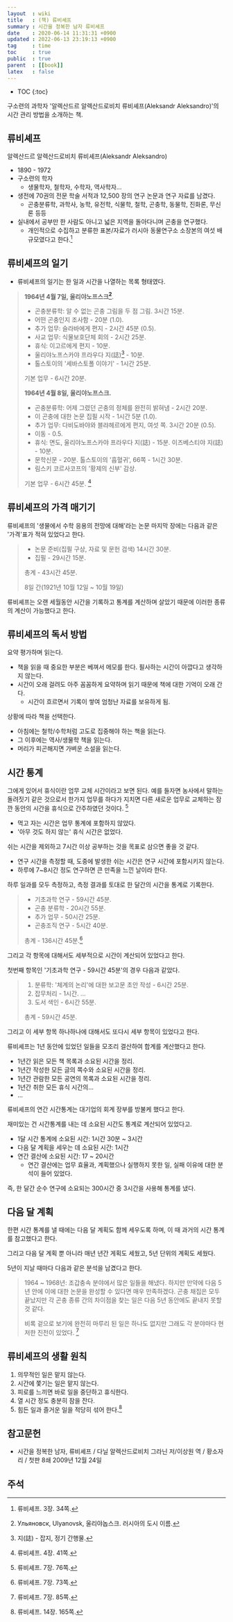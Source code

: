 ```yaml
---
layout  : wiki
title   : (책) 류비셰프
summary : 시간을 정복한 남자 류비셰프
date    : 2020-06-14 11:31:31 +0900
updated : 2022-06-13 23:19:13 +0900
tag     : time
toc     : true
public  : true
parent  : [[book]]
latex   : false
---
```

* TOC
{:toc}

구소련의 과학자 '알렉산드르 알렉산드로비치 류비셰프(Aleksandr Aleksandro)'의 시간 관리 방법을 소개하는 책.

## 류비셰프

알렉산드르 알렉산드로비치 류비셰프(Aleksandr Aleksandro)

- 1890 - 1972
- 구소련의 학자
    - 생물학자, 철학자, 수학자, 역사학자...
- 생전에 70권의 전문 학술 서적과 12,500 장의 연구 논문과 연구 자료를 남겼다.
    - 곤충분류학, 과학사, 농학, 유전학, 식물학, 철학, 곤충학, 동물학, 진화론, 무신론 등등
- 실내에서 공부만 한 사람도 아니고 넓은 지역을 돌아다니며 곤충을 연구했다.
    - 개인적으로 수집하고 분류한 표본/자료가 러시아 동물연구소 소장본의 여섯 배 규모였다고 한다.[^lyubishev-34]

## 류비셰프의 일기

- 류비셰프의 일기는 한 일과 시간을 나열하는 목록 형태였다.

> **1964년 4월 7일, 울리야노프스크[^ulyanovsk]**.
>
> - 곤충분류학: 알 수 없는 곤충 그림을 두 점 그림. 3시간 15분.
> - 어떤 곤충인지 조사함 - 20분 (1.0).
> - 추가 업무: 슬라바에게 편지 - 2시간 45분 (0.5).
> - 사교 업무: 식물보호단체 회의 - 2시간 25분.
> - 휴식: 이고르에게 편지 - 10분.
> - 울리야노프스카야 프라우다 지(誌)[^magazine] - 10분.
> - 톨스토이의 '세바스토폴 이야기' - 1시간 25분.
>
> 기본 업무 - 6시간 20분.
>
> **1964년 4월 8일, 울리야노프스크.**
>
> - 곤충분류학: 어제 그렸던 곤충의 정체를 완전히 밝혀냄 - 2시간 20분.
> - 이 곤충에 대한 논문 집필 시작 - 1시간 5분 (1.0).
> - 추가 업무: 다비도바야와 블랴헤르에게 편지, 여섯 쪽. 3시간 20분 (0.5).
> - 이동 - 0.5.
> - 휴식: 면도, 울리야노프스카야 프라우다 지(誌) - 15분. 이즈베스티야 지(誌) - 10분.
> - 문학신문 - 20분. 톨스토이의 '흡혈귀', 66쪽 - 1시간 30분.
> - 림스키 코르사코프의 '황제의 신부' 감상.
>
> 기본 업무 - 6시간 45분.
[^lyubishev-41]

## 류비셰프의 가격 매기기

류비셰프의 '생물에서 수학 응용의 전망에 대해'라는 논문 마지막 장에는 다음과 같은 '가격'표가 적혀 있었다고 한다.

> - 논문 준비(집필 구상, 자료 및 문헌 검색) 14시간 30분.
> - 집필 - 29시간 15분.
>
> 총계 - 43시간 45분.
>
> 8일 간(1921년 10월 12일 ~ 10월 19일)

류비셰프는 오랜 세월동안 시간을 기록하고 통계를 계산하며 살았기 때문에 이러한 종류의 계산이 가능했다고 한다.

## 류비셰프의 독서 방법

요약 평가하며 읽는다.

- 책을 읽을 때 중요한 부분은 베껴서 메모를 한다. 필사하는 시간이 아깝다고 생각하지 않는다.
- 시간이 오래 걸려도 아주 꼼꼼하게 요약하며 읽기 때문에 책에 대한 기억이 오래 간다.
    - 시간이 흐르면서 기록이 쌓여 엄청난 자료를 보유하게 됨.

상황에 따라 책을 선택한다.

- 아침에는 철학/수학처럼 고도로 집중해야 하는 책을 읽는다.
- 그 이후에는 역사/생물학 책을 읽는다.
- 머리가 피곤해지면 가벼운 소설을 읽는다.


## 시간 통계

>
그에게 있어서 휴식이란 업무 교체 시간이라고 보면 된다.
예를 들자면 농사에서 말하는 돌려짓기 같은 것으로서
한가지 업무를 하다가 지치면 다른 새로운 업무로 교체하는 잠깐 동안의 시간을 휴식으로 간주하였던 것이다.
[^lyubishev-76]

- 먹고 자는 시간은 업무 통계에 포함하지 않았다.
- '아무 것도 하지 않는' 휴식 시간은 없었다.

쉬는 시간을 제외하고 7시간 이상 공부하는 것을 목표로 삼으면 좋을 것 같다.

- 연구 시간을 측정할 때, 도중에 발생한 쉬는 시간은 연구 시간에 포함시키지 않는다.
- 하루에 7~8시간 정도 연구하면 큰 만족을 느낀 날이라 한다.

하루 일과를 모두 측정하고, 측정 결과를 토대로 한 달간의 시간을 통계로 기록한다.

> - 기초과학 연구 - 59시간 45분.
> - 곤충 분류학 - 20시간 55분.
> - 추가 업무 - 50시간 25분.
> - 곤충조직 연구 - 5시간 40분.
>
> 총계 - 136시간 45분.[^lyubishev-73]

그리고 각 항목에 대해서도 세부적으로 시간이 계산되어 있었다고 한다.

첫번째 항목인 '기초과학 연구 - 59시간 45분'의 경우 다음과 같았다.

> 1. 분류학: '체계의 논리'에 대한 보고문 초안 작성 - 6시간 25분.
> 2. 잡무처리 - 1시간.
> ...
> 9. 도서 색인 - 6시간 55분.
>
> 총계 - 59시간 45분.

그리고 이 세부 항목 하나하나에 대해서도 또다시 세부 항목이 있었다고 한다.

류비셰프는 1년 동안에 있었던 일들을 모조리 결산하여 합계를 계산했다고 한다.

- 1년간 읽은 모든 책 목록과 소요된 시간을 정리.
- 1년간 작성한 모든 글의 쪽수와 소요된 시간을 정리.
- 1년간 관람한 모든 공연의 목록과 소요된 시간을 정리.
- 1년간 취한 모든 휴식 시간의...
- ...

류비셰프의 연간 시간통계는 대기업의 회계 장부를 방불케 했다고 한다.

재미있는 건 시간통계를 내는 데 소요된 시간도 통계로 계산되어 있었다고.

- 1달 시간 통계에 소요된 시간: 1시간 30분 ~ 3시간
- 다음 달 계획을 세우는 데 소요된 시간: 1시간
- 연간 결산에 소요된 시간: 17 ~ 20시간
    - 연간 결산에는 업무 효율과, 계획했으나 실행하지 못한 일, 실패 이유에 대한 분석이 들어 있었다.

즉, 한 달간 순수 연구에 소요되는 300시간 중 3시간을 사용해 통계를 냈다.

## 다음 달 계획

한편 시간 통계를 낼 때에는 다음 달 계획도 함께 세우도록 하며, 이 때 과거의 시간 통계를 참고했다고 한다.

그리고 다음 달 계획 뿐 아니라 매년 년간 게획도 세웠고, 5년 단위의 계획도 세웠다.

5년이 지날 때마다 다음과 같은 분석을 남겼다고 한다.

> 1964 ~ 1968년: 조갑충속 분야에서 많은 일들을 해냈다.
> 하지만 만약에 다음 5년 안에 이에 대한 논문을 완성할 수 있다면 매우 만족하겠다.
> 곤충 채집은 모두 끝났지만 각 곤충 종류 간의 차이점을 찾는 일은 다음 5년 동안에도 끝내지 못할 것 같다.
>
> 비록 겉으로 보기에 완전히 마루리 된 일은 하나도 없지만 그래도 각 분야마다 현저한 진전이 있었다.
[^lyubishev-85]

## 류비셰프의 생활 원칙

>
1. 의무적인 일은 맡지 않는다.
2. 시간에 쫓기는 일은 맡지 않는다.
3. 피로를 느끼면 바로 일을 중단하고 휴식한다.
4. 열 시간 정도 충분히 잠을 잔다.
5. 힘든 일과 즐거운 일을 적당히 섞어 한다.[^lyubishev-165]

## 참고문헌

- 시간을 정복한 남자, 류비셰프 / 다닐 알렉산드로비치 그라닌 저/이상원 역 / 황소자리 / 첫판 8쇄 2009년 12월 24일

## 주석

[^lyubishev-34]: 류비셰프. 3장. 34쪽.
[^lyubishev-41]: 류비셰프. 4장. 41쪽.
[^lyubishev-66]: 류비셰프. 7장. 66쪽.
[^lyubishev-73]: 류비셰프. 7장. 73쪽.
[^lyubishev-76]: 류비셰프. 7장. 76쪽.
[^lyubishev-85]: 류비셰프. 7장. 85쪽.
[^lyubishev-165]: 류비셰프. 14장. 165쪽.
[^magazine]: 지(誌) - 잡지, 정기 간행물.
[^ulyanovsk]: Ульяновск, Ulyanovsk, 울리야놉스크. 러시아의 도시 이름.

